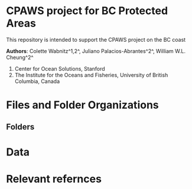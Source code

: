 # CPAWS project for BC Protected Areas

This repository is intended to support the CPAWS project on the BC coast

**Authors**: Colette Wabnitz^1,2^, Juliano Palacios-Abrantes^2^, William W.L. Cheung^2^

1. Center for Ocean Solutions, Stanford
2. The Institute for the Oceans and Fisheries, University of British Columbia, Canada

# Files and Folder Organizations

## Folders

# Data

# Relevant refernces

